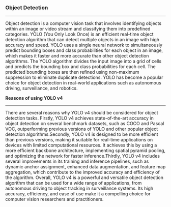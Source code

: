 ### Object Detection
<hr>
<p>Object detection is a computer vision task that involves identifying objects within an image or video stream and classifying them into predefined categories. YOLO (You Only Look Once) is an efficient real-time object detection algorithm that can detect multiple objects in an image with high accuracy and speed. YOLO uses a single neural network to simultaneously predict bounding boxes and class probabilities for each object in an image, which makes it faster and more accurate than other object detection algorithms. The YOLO algorithm divides the input image into a grid of cells and predicts the bounding box and class probabilities for each cell. The predicted bounding boxes are then refined using non-maximum suppression to eliminate duplicate detections. YOLO has become a popular choice for object detection in real-world applications such as autonomous driving, surveillance, and robotics.</p>
<strong>Reasons of using YOLO v4</strong>
<hr>
<p>There are several reasons why YOLO v4 should be considered for object detection tasks. Firstly, YOLO v4 achieves state-of-the-art accuracy in object detection on several benchmark datasets, such as COCO and Pascal VOC, outperforming previous versions of YOLO and other popular object detection algorithms.Secondly, YOLO v4 is designed to be more efficient than previous versions, making it suitable for real-time applications on devices with limited computational resources. It achieves this by using a more efficient backbone architecture, implementing spatial pyramid pooling, and optimizing the network for faster inference.Thirdly, YOLO v4 includes several improvements in its training and inference pipelines, such as dynamic anchor assignment, enhanced data augmentation, and feature map aggregation, which contribute to the improved accuracy and efficiency of the algorithm. Overall, YOLO v4 is a powerful and versatile object detection algorithm that can be used for a wide range of applications, from autonomous driving to object tracking in surveillance systems. Its high accuracy, efficiency, and ease of use make it a compelling choice for computer vision researchers and practitioners.</p>
